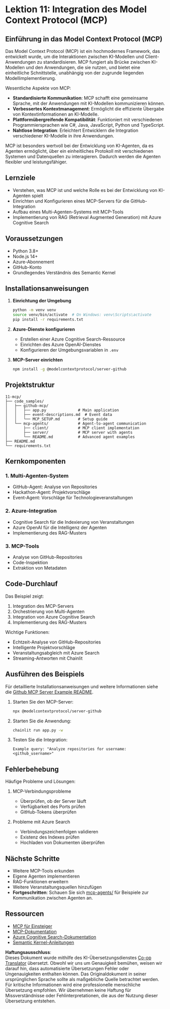 <!--
CO_OP_TRANSLATOR_METADATA:
{
  "original_hash": "e255edb8423b34b4bba20263ef38f208",
  "translation_date": "2025-08-21T12:06:31+00:00",
  "source_file": "11-mcp/README.md",
  "language_code": "de"
}
-->
# Lektion 11: Integration des Model Context Protocol (MCP)

## Einführung in das Model Context Protocol (MCP)

Das Model Context Protocol (MCP) ist ein hochmodernes Framework, das entwickelt wurde, um die Interaktionen zwischen KI-Modellen und Client-Anwendungen zu standardisieren. MCP fungiert als Brücke zwischen KI-Modellen und den Anwendungen, die sie nutzen, und bietet eine einheitliche Schnittstelle, unabhängig von der zugrunde liegenden Modellimplementierung.

Wesentliche Aspekte von MCP:

- **Standardisierte Kommunikation**: MCP schafft eine gemeinsame Sprache, mit der Anwendungen mit KI-Modellen kommunizieren können.
- **Verbessertes Kontextmanagement**: Ermöglicht die effiziente Übergabe von Kontextinformationen an KI-Modelle.
- **Plattformübergreifende Kompatibilität**: Funktioniert mit verschiedenen Programmiersprachen wie C#, Java, JavaScript, Python und TypeScript.
- **Nahtlose Integration**: Erleichtert Entwicklern die Integration verschiedener KI-Modelle in ihre Anwendungen.

MCP ist besonders wertvoll bei der Entwicklung von KI-Agenten, da es Agenten ermöglicht, über ein einheitliches Protokoll mit verschiedenen Systemen und Datenquellen zu interagieren. Dadurch werden die Agenten flexibler und leistungsfähiger.

## Lernziele
- Verstehen, was MCP ist und welche Rolle es bei der Entwicklung von KI-Agenten spielt
- Einrichten und Konfigurieren eines MCP-Servers für die GitHub-Integration
- Aufbau eines Multi-Agenten-Systems mit MCP-Tools
- Implementierung von RAG (Retrieval Augmented Generation) mit Azure Cognitive Search

## Voraussetzungen
- Python 3.8+
- Node.js 14+
- Azure-Abonnement
- GitHub-Konto
- Grundlegendes Verständnis des Semantic Kernel

## Installationsanweisungen

1. **Einrichtung der Umgebung**  
   ```bash
   python -m venv venv
   source venv/bin/activate  # On Windows: venv\Scripts\activate
   pip install -r requirements.txt
   ```

2. **Azure-Dienste konfigurieren**
   - Erstellen einer Azure Cognitive Search-Ressource
   - Einrichten des Azure OpenAI-Dienstes
   - Konfigurieren der Umgebungsvariablen in `.env`

3. **MCP-Server einrichten**  
   ```bash
   npm install -g @modelcontextprotocol/server-github
   ```

## Projektstruktur

```
11-mcp/
├── code_samples/
│   ├── github-mcp/
│   │   ├── app.py              # Main application
│   │   ├── event-descriptions.md  # Event data
│   │   └── MCP_SETUP.md        # Setup guide
│   └── mcp-agents/             # Agent-to-agent communication
│       ├── client/             # MCP client implementation
│       ├── server/             # MCP server with agents
│       └── README.md           # Advanced agent examples
├── README.md
└── requirements.txt
```

## Kernkomponenten

### 1. Multi-Agenten-System
- GitHub-Agent: Analyse von Repositories
- Hackathon-Agent: Projektvorschläge
- Event-Agent: Vorschläge für Technologieveranstaltungen

### 2. Azure-Integration
- Cognitive Search für die Indexierung von Veranstaltungen
- Azure OpenAI für die Intelligenz der Agenten
- Implementierung des RAG-Musters

### 3. MCP-Tools
- Analyse von GitHub-Repositories
- Code-Inspektion
- Extraktion von Metadaten

## Code-Durchlauf

Das Beispiel zeigt:
1. Integration des MCP-Servers
2. Orchestrierung von Multi-Agenten
3. Integration von Azure Cognitive Search
4. Implementierung des RAG-Musters

Wichtige Funktionen:
- Echtzeit-Analyse von GitHub-Repositories
- Intelligente Projektvorschläge
- Veranstaltungsabgleich mit Azure Search
- Streaming-Antworten mit Chainlit

## Ausführen des Beispiels

Für detaillierte Installationsanweisungen und weitere Informationen siehe die [Github MCP Server Example README](./code_samples/github-mcp/README.md).

1. Starten Sie den MCP-Server:  
   ```bash
   npx @modelcontextprotocol/server-github
   ```

2. Starten Sie die Anwendung:  
   ```bash
   chainlit run app.py -w
   ```

3. Testen Sie die Integration:  
   ```
   Example query: "Analyze repositories for username: <github_username>"
   ```

## Fehlerbehebung

Häufige Probleme und Lösungen:
1. MCP-Verbindungsprobleme
   - Überprüfen, ob der Server läuft
   - Verfügbarkeit des Ports prüfen
   - GitHub-Tokens überprüfen

2. Probleme mit Azure Search
   - Verbindungszeichenfolgen validieren
   - Existenz des Indexes prüfen
   - Hochladen von Dokumenten überprüfen

## Nächste Schritte
- Weitere MCP-Tools erkunden
- Eigene Agenten implementieren
- RAG-Funktionen erweitern
- Weitere Veranstaltungsquellen hinzufügen
- **Fortgeschritten**: Schauen Sie sich [mcp-agents/](../../../11-mcp/code_samples/mcp-agents) für Beispiele zur Kommunikation zwischen Agenten an.

## Ressourcen
- [MCP für Einsteiger](https://aka.ms/mcp-for-beginners)  
- [MCP-Dokumentation](https://github.com/microsoft/semantic-kernel/tree/main/python/semantic-kernel/semantic_kernel/connectors/mcp)
- [Azure Cognitive Search-Dokumentation](https://learn.microsoft.com/azure/search/)
- [Semantic Kernel-Anleitungen](https://learn.microsoft.com/semantic-kernel/)

**Haftungsausschluss**:  
Dieses Dokument wurde mithilfe des KI-Übersetzungsdienstes [Co-op Translator](https://github.com/Azure/co-op-translator) übersetzt. Obwohl wir uns um Genauigkeit bemühen, weisen wir darauf hin, dass automatisierte Übersetzungen Fehler oder Ungenauigkeiten enthalten können. Das Originaldokument in seiner ursprünglichen Sprache sollte als maßgebliche Quelle betrachtet werden. Für kritische Informationen wird eine professionelle menschliche Übersetzung empfohlen. Wir übernehmen keine Haftung für Missverständnisse oder Fehlinterpretationen, die aus der Nutzung dieser Übersetzung entstehen.